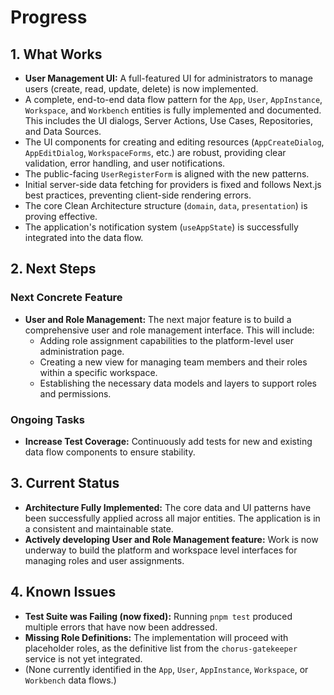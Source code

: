 # Progress

## 1. What Works

- **User Management UI:** A full-featured UI for administrators to manage users (create, read, update, delete) is now implemented.
- A complete, end-to-end data flow pattern for the `App`, `User`, `AppInstance`, `Workspace`, and `Workbench` entities is fully implemented and documented. This includes the UI dialogs, Server Actions, Use Cases, Repositories, and Data Sources.
- The UI components for creating and editing resources (`AppCreateDialog`, `AppEditDialog`, `WorkspaceForms`, etc.) are robust, providing clear validation, error handling, and user notifications.
- The public-facing `UserRegisterForm` is aligned with the new patterns.
- Initial server-side data fetching for providers is fixed and follows Next.js best practices, preventing client-side rendering errors.
- The core Clean Architecture structure (`domain`, `data`, `presentation`) is proving effective.
- The application's notification system (`useAppState`) is successfully integrated into the data flow.

## 2. Next Steps

### Next Concrete Feature
- **User and Role Management:** The next major feature is to build a comprehensive user and role management interface. This will include:
  - Adding role assignment capabilities to the platform-level user administration page.
  - Creating a new view for managing team members and their roles within a specific workspace.
  - Establishing the necessary data models and layers to support roles and permissions.

### Ongoing Tasks
- **Increase Test Coverage:** Continuously add tests for new and existing data flow components to ensure stability.

## 3. Current Status

- **Architecture Fully Implemented:** The core data and UI patterns have been successfully applied across all major entities. The application is in a consistent and maintainable state.
- **Actively developing User and Role Management feature:** Work is now underway to build the platform and workspace level interfaces for managing roles and user assignments.

## 4. Known Issues

- **Test Suite was Failing (now fixed):** Running `pnpm test` produced multiple errors that have now been addressed.
- **Missing Role Definitions:** The implementation will proceed with placeholder roles, as the definitive list from the `chorus-gatekeeper` service is not yet integrated.
- (None currently identified in the `App`, `User`, `AppInstance`, `Workspace`, or `Workbench` data flows.)
